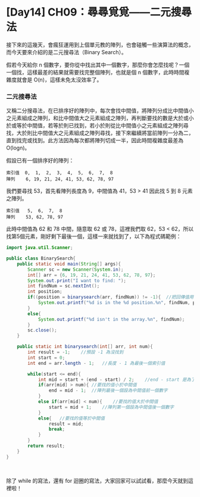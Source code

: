 # [Day14] CH09：尋尋覓覓——二元搜尋法

接下來的這幾天，會瘋狂運用到上個單元教的陣列，也會碰觸一些演算法的概念，而今天要來介紹的是二元搜尋法（Binary Search）。

假若今天給你 n 個數字，要你從中找出其中一個數字，那麼你會怎麼找呢？一個一個找，這樣最差的結果就需要找完整個陣列，也就是個 n 個數字，此時時間複雜度就會是 O(n)，這樣未免太沒效率了。

### 二元搜尋法

又稱二分搜尋法，在已排序好的陣列中，每次會找中間值，將陣列分成比中間值小之元素組成之陣列，和比中間值大之元素組成之陣列，再判斷要找的數是大於或小於或等於中間值，若等於則已找到，若小於則從比中間值小之元素組成之陣列尋找，大於則比中間值大之元素組成之陣列尋找，接下來繼續將當前陣列一分為二，直到找完或找到。此方法因為每次都將陣列切成一半，因此時間複雜度最差為 O(logn)。


假設已有一個排序好的陣列：

    索引值  0,  1,  2,  3,  4,  5,  6,  7,  8
    陣列    6, 19, 21, 24, 41, 53, 62, 78, 97

我們要尋找 53，首先看陣列長度為 9，中間值為 41，53 > 41 因此找 5 到 8 元素之陣列。

    索引值   5,  6,  7,  8
    陣列    53, 62, 78, 97

此時中間值為 62 和 78 中間，隨意取 62 或 78，這裡我們取 62，53 < 62，所以找第5個元素，剛好剩下最後一個，這樣一來就找到了，以下為程式碼範例：

```java
import java.util.Scanner;

public class BinarySearch{
    public static void main(String[] args){
        Scanner sc = new Scanner(System.in);
        int[] arr = {6, 19, 21, 24, 41, 53, 62, 78, 97};
        System.out.print("I want to find: ");
        int findNum = sc.nextInt();
        int position;
        if((position = binarysearch(arr, findNum)) != -1){  //把回傳值用 position 接收，再比對是否為 -1
            System.out.printf("%d is in the %d position.%n", findNum, position);
        }
        else{
            System.out.printf("%d isn't in the array.%n", findNum);
        }
        sc.close();
    }

    public static int binarysearch(int[] arr, int num){
        int result = -1;    //預設 -1 為沒找到
        int start = 0;
        int end = arr.length - 1;   //長度 - 1 為最後一個索引值

        while(start <= end){
            int mid = start + (end - start) / 2;    //end - start 是為了防止溢位
            if(arr[mid] > num){ //要找的值小於中間值
                end = mid - 1;  //陣列最後一個設為中間值前一個數字
            }
            else if(arr[mid] < num){    //要找的值大於中間值
                start = mid + 1;    //陣列第一個設為中間值後一個數字
            }
            else{   //要找的值等於中間值
                result = mid;
                break;
            }
        }
        return result;
    }
}
```
<br>

除了 while 的寫法，還有 for 迴圈的寫法，大家回家可以試試看，那麼今天就到這裡啦！